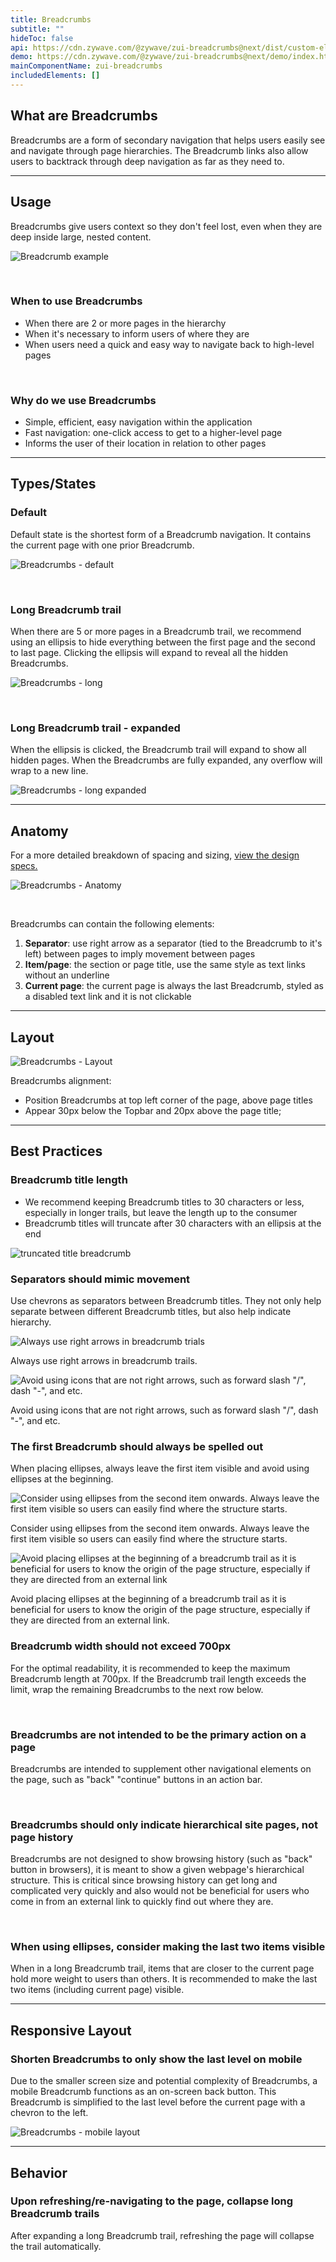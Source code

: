 ```yaml
---
title: Breadcrumbs
subtitle: ""
hideToc: false
api: https://cdn.zywave.com/@zywave/zui-breadcrumbs@next/dist/custom-elements.json
demo: https://cdn.zywave.com/@zywave/zui-breadcrumbs@next/demo/index.html
mainComponentName: zui-breadcrumbs
includedElements: []
---
```

## What are Breadcrumbs

Breadcrumbs are a form of secondary navigation that helps users easily see and navigate through page hierarchies. The Breadcrumb links also allow users to backtrack through deep navigation as far as they need to.

<hr>

## Usage

Breadcrumbs give users context so they don't feel lost, even when they are deep inside large, nested content. 

![Breadcrumb example](/images/default.png)

<br>

### When to use Breadcrumbs

* When there are 2 or more pages in the hierarchy
* When it's necessary to inform users of where they are
* When users need a quick and easy way to navigate back to high-level pages

<br>

### Why do we use Breadcrumbs

* Simple, efficient, easy navigation within the application
* Fast navigation: one-click access to get to a higher-level page
* Informs the user of their location in relation to other pages

<hr>

## Types/States

### Default

Default state is the shortest form of a Breadcrumb navigation. It contains the current page with one prior Breadcrumb.

![Breadcrumbs - default](/images/default.png)

<br>

### Long Breadcrumb trail

When there are 5 or more pages in a Breadcrumb trail, we recommend using an ellipsis to hide everything between the first page and the second to last page. Clicking the ellipsis will expand to reveal all the hidden Breadcrumbs.

![Breadcrumbs - long](/images/long.png)

<br>

### Long Breadcrumb trail - expanded

When the ellipsis is clicked, the Breadcrumb trail will expand to show all hidden pages. When the Breadcrumbs are fully expanded, any overflow will wrap to a new line.

![Breadcrumbs - long expanded](/images/long-–-expanded.png)

<hr>

## Anatomy

For a more detailed breakdown of spacing and sizing, [view the design specs.](https://xd.adobe.com/view/a732e0cf-0523-44cb-9c64-cd8162785b7b-f261/grid)

![Breadcrumbs - Anatomy](/images/anatomy.png)

<br>

Breadcrumbs can contain the following elements:

1. **Separator**: use right arrow as a separator (tied to the Breadcrumb to it's left) between pages to imply movement between pages
2. **Item/page**: the section or page title, use the same style as text links without an underline
3. **Current page**: the current page is always the last Breadcrumb, styled as a disabled text link and it is not clickable

<hr>

## Layout

![Breadcrumbs - Layout](/images/spacing.png)

Breadcrumbs alignment:

* Position Breadcrumbs at top left corner of the page, above page titles
* Appear 30px below the Topbar and 20px above the page title;

<hr>

## Best Practices

### Breadcrumb title length

* We recommend keeping Breadcrumb titles to 30 characters or less, especially in longer trails, but leave the length up to the consumer
* Breadcrumb titles will truncate after 30 characters with an ellipsis at the end

![truncated title breadcrumb](/images/truncate.png)

<docs-spacer>

</docs-spacer>

### Separators should mimic movement

Use chevrons as separators between Breadcrumb titles. They not only help separate between different Breadcrumb titles, but also help indicate hierarchy.

<docs-grid columns="2">

<div>

![Always use right arrows in breadcrumb trials](/images/1-1.png)

<docs-do>
Always use right arrows in breadcrumb trails.
</docs-do>

</div>

<div>

![Avoid using icons that are not right arrows, such as forward slash "/", dash "-", and etc.](/images/1-2.png)

<docs-do-not>
Avoid using icons that are not right arrows, such as forward slash "/", dash "-", and etc.
</docs-do-not>

</div>

</docs-grid>

<docs-spacer>

</docs-spacer>

### The first Breadcrumb should always be spelled out

When placing ellipses, always leave the first item visible and avoid using ellipses at the beginning.

<docs-grid columns="2">

<div>

![Consider using ellipses from the second item onwards. Always leave the first item visible so users can easily find where the structure starts.](/images/2-1.png)

<docs-do>
Consider using ellipses from the second item onwards. Always leave the first item visible so users can easily find where the structure starts.
</docs-do>

</div>

<div>

![Avoid placing ellipses at the beginning of a breadcrumb trail as it is beneficial for users to know the origin of the page structure, especially if they are directed from an external link](/images/2-2.png)

<docs-do-not>
Avoid placing ellipses at the beginning of a breadcrumb trail as it is beneficial for users to know the origin of the page structure, especially if they are directed from an external link.
</docs-do-not>

</div>

</docs-grid>

<docs-spacer>

</docs-spacer>

### **Breadcrumb width should not exceed 700px**

For the optimal readability, it is recommended to keep the maximum Breadcrumb length at 700px. If the Breadcrumb trail length exceeds the limit, wrap the remaining Breadcrumbs to the next row below.

<br>

### Breadcrumbs are not intended to be the primary action on a page

Breadcrumbs are intended to supplement other navigational elements on the page, such as "back" "continue" buttons in an action bar.

<br>

### **Breadcrumbs should only indicate hierarchical site pages, not page history**

Breadcrumbs are not designed to show browsing history (such as "back" button in browsers), it is meant to show a given webpage's hierarchical structure. This is critical since browsing history can get long and complicated very quickly and also would not be beneficial for users who come in from an external link to quickly find out where they are.

<br>

### When using **ellipses, consider making the last two items visible**

When in a long Breadcrumb trail, items that are closer to the current page hold more weight to users than others. It is recommended to make the last two items (including current page) visible.

<hr>

## Responsive Layout

### Shorten Breadcrumbs to only show the last level on mobile

Due to the smaller screen size and potential complexity of Breadcrumbs, a mobile Breadcrumb functions as an on-screen back button. This Breadcrumb is simplified to the last level before the current page with a chevron to the left.

![Breadcrumbs - mobile layout](/images/moble.png)

<hr>

## Behavior

### Upon refreshing/re-navigating to the page, collapse long Breadcrumb trails

After expanding a long Breadcrumb trail, refreshing the page will collapse the trail automatically.
